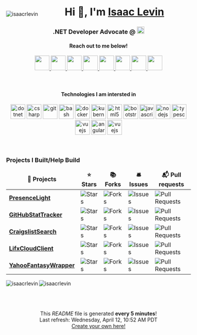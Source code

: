 <div align="center">
  <p style="float:left" align="left">
    <img src="https://komarev.com/ghpvc/?username=isaacrlevin" alt="isaacrlevin" />
  </p>
  <h1>
    Hi 👋, I'm <a href="https://www.isaaclevin.com" rel="me noopener noreffer" target="_blank">Isaac Levin</a>
  </h1>
  <h3>
    .NET Developer Advocate @ <img src="https://raw.githubusercontent.com/isaacrlevin/isaacrlevin/master/static/AWS_logo_RGB.png" alt="aws" height="20" />
  </h3>
</div>
<div align="center">
  <h4>Reach out to me below!</h4>
  <a href="https://github.com/isaacrlevin" target="_blank" rel="me noopener noreffer">
    <img height="40" width="40" src="https://cdn.jsdelivr.net/npm/simple-icons@v8/icons/github.svg" />
  </a>
  <a href="https://linkedin.com/in/isaacrobinlevin" target="_blank" rel="me noopener noreffer">
    <img height="40" width="40" src="https://cdn.jsdelivr.net/npm/simple-icons@v8/icons/linkedin.svg" />
  </a>
  <a href="https://twitter.com/isaacrlevin" target="_blank" rel="me noopener noreffer">
    <img height="40" width="40" src="https://cdn.jsdelivr.net/npm/simple-icons@v8/icons/twitter.svg" />
  </a>
  <a href="https://www.instagram.com/isaacrlevin/" target="_blank" rel="me noopener noreffer">
    <img height="40" width="40" src="https://cdn.jsdelivr.net/npm/simple-icons@v8/icons/instagram.svg" />
  </a>
  <a href="https://www.tiktok.com/@isaacrlevin/" target="_blank" rel="me noopener noreffer">
    <img height="40" width="40" src="https://cdn.jsdelivr.net/npm/simple-icons@v8/icons/tiktok.svg" />
  </a>
  <a href="mailto:isaac@isaaclevin.com" rel="me noopener noreffer">
    <img height="40" width="40" src="https://cdn.jsdelivr.net/npm/simple-icons@v8/icons/maildotru.svg" />
  </a>
  <a href="https://www.youtube.com/@isaacrlevin" rel="me noopener noreffer" target="_blank">
    <img height="40" width="40" src="https://cdn.jsdelivr.net/npm/simple-icons@v8/icons/youtube.svg" />
  </a>
  <a href="https://www.twitch.tv/isaacrlevin" rel="me noopener noreffer" target="_blank">
    <img height="40" width="40" src="https://cdn.jsdelivr.net/npm/simple-icons@v8/icons/twitch.svg" />
  </a>
</div>
<br /><br />
<div align="center">
  <h4>Technologies I am intersted in</h4>
  <img src="https://upload.wikimedia.org/wikipedia/commons/4/43/Dotnet-bot.svg" alt="dotnet" width="40" height="40" />
  <img src="https://cdn.worldvectorlogo.com/logos/c--4.svg" alt="csharp" width="40" height="40" />
  <img src="https://www.vectorlogo.zone/logos/git-scm/git-scm-icon.svg" alt="git" width="40" height="40" />
  <img src="https://www.vectorlogo.zone/logos/gnu_bash/gnu_bash-icon.svg" alt="bash" width="40" height="40" />
  <img src="https://www.vectorlogo.zone/logos/docker/docker-icon.svg" alt="docker" width="40" height="40" />
  <img src="https://www.vectorlogo.zone/logos/kubernetes/kubernetes-icon.svg" alt="kubernetes" width="40" height="40" />
  <img src="https://www.vectorlogo.zone/logos/w3_html5/w3_html5-icon.svg" alt="html5" width="40" height="40" />
  <img src="https://www.vectorlogo.zone/logos/getbootstrap/getbootstrap-icon.svg" alt="bootstrap" width="40" height="40" />
  <img src="https://www.vectorlogo.zone/logos/javascript/javascript-icon.svg" alt="javascript" width="40" height="40" />
  <img src="https://www.vectorlogo.zone/logos/nodejs/nodejs-icon.svg" alt="nodejs" width="40" height="40" />
  <img src="https://www.vectorlogo.zone/logos/typescriptlang/typescriptlang-icon.svg" alt="typescript" width="40" height="40" />
  <img src="https://www.vectorlogo.zone/logos/vuejs/vuejs-icon.svg" alt="vuejs" width="40" height="40" />
  <img src="https://www.vectorlogo.zone/logos/angular/angular-icon.svg" alt="angular" width="40" height="40" />
  <img src="https://www.vectorlogo.zone/logos/python/python-icon.svg" alt="vuejs" width="40" height="40" />
</div>
<br /><br />

<h3>Projects I Built/Help Build</h3>
<table>
  <thead align="center">
    <tr border: none;>
      <td><b>🎁 Projects</b></td>
      <td><b>⭐ Stars</b></td>
      <td><b>📚 Forks</b></td>
      <td><b>🛎 Issues</b></td>
      <td><b>📬 Pull requests</b></td>
    </tr>
  </thead>
  <tbody>
    <tr>
	  <td><a href="https://github.com/isaacrlevin/presencelight"><b>PresenceLight</b></a></td>
      <td><img alt="Stars" src="https://img.shields.io/github/stars/isaacrlevin/presencelight?style=flat-square&labelColor=343b41"/></td>
      <td><img alt="Forks" src="https://img.shields.io/github/forks/isaacrlevin/presencelight?style=flat-square&labelColor=343b41"/></td>
      <td><img alt="Issues" src="https://img.shields.io/github/issues/isaacrlevin/presencelight?style=flat-square&labelColor=343b41"/></td>
      <td><img alt="Pull Requests" src="https://img.shields.io/github/issues-pr/isaacrlevin/presencelight?style=flat-square&labelColor=343b41"/></td>
    </tr>
	  <tr>
	  <td><a href="https://github.com/isaacrlevin/GitHubStatTracker"><b>GitHubStatTracker</b></a></td>
      <td><img alt="Stars" src="https://img.shields.io/github/stars/isaacrlevin/GitHubStatTracker?style=flat-square&labelColor=343b41"/></td>
      <td><img alt="Forks" src="https://img.shields.io/github/forks/isaacrlevin/GitHubStatTracker?style=flat-square&labelColor=343b41"/></td>
      <td><img alt="Issues" src="https://img.shields.io/github/issues/isaacrlevin/GitHubStatTracker?style=flat-square&labelColor=343b41"/></td>
      <td><img alt="Pull Requests" src="https://img.shields.io/github/issues-pr/isaacrlevin/GitHubStatTracker?style=flat-square&labelColor=343b41"/></td>
    </tr>
		<tr>
			<td><a href="https://github.com/isaacrlevin/CraigslistSearch"><b>CraigslistSearch</b></a></td>
      <td><img alt="Stars" src="https://img.shields.io/github/stars/isaacrlevin/CraigslistSearch?style=flat-square&labelColor=343b41"/></td>
      <td><img alt="Forks" src="https://img.shields.io/github/forks/isaacrlevin/CraigslistSearch?style=flat-square&labelColor=343b41"/></td>
      <td><img alt="Issues" src="https://img.shields.io/github/issues/isaacrlevin/CraigslistSearch?style=flat-square&labelColor=343b41"/></td>
      <td><img alt="Pull Requests" src="https://img.shields.io/github/issues-pr/isaacrlevin/CraigslistSearch?style=flat-square&labelColor=343b41"/></td>
    </tr>
    		<tr>
			<td><a href="https://github.com/isaacrlevin/LifxCloudClient"><b>LifxCloudClient</b></a></td>
      <td><img alt="Stars" src="https://img.shields.io/github/stars/isaacrlevin/LifxCloudClient?style=flat-square&labelColor=343b41"/></td>
      <td><img alt="Forks" src="https://img.shields.io/github/forks/isaacrlevin/LifxCloudClient?style=flat-square&labelColor=343b41"/></td>
      <td><img alt="Issues" src="https://img.shields.io/github/issues/isaacrlevin/LifxCloudClient?style=flat-square&labelColor=343b41"/></td>
      <td><img alt="Pull Requests" src="https://img.shields.io/github/issues-pr/isaacrlevin/LifxCloudClient?style=flat-square&labelColor=343b41"/></td>
    </tr>
        		<tr>
			<td><a href="https://github.com/isaacrlevin/YahooFantasyWrapper"><b>YahooFantasyWrapper</b></a></td>
      <td><img alt="Stars" src="https://img.shields.io/github/stars/isaacrlevin/YahooFantasyWrapper?style=flat-square&labelColor=343b41"/></td>
      <td><img alt="Forks" src="https://img.shields.io/github/forks/isaacrlevin/YahooFantasyWrapper?style=flat-square&labelColor=343b41"/></td>
      <td><img alt="Issues" src="https://img.shields.io/github/issues/isaacrlevin/YahooFantasyWrapper?style=flat-square&labelColor=343b41"/></td>
      <td><img alt="Pull Requests" src="https://img.shields.io/github/issues-pr/isaacrlevin/YahooFantasyWrapper?style=flat-square&labelColor=343b41"/></td>
    </tr>
  </tbody>
</table>

<div align="center">

<img align="left" src="https://github-readme-stats.vercel.app/api/top-langs/?username=isaacrlevin&layout=default&hide=html" alt="isaacrlevin" />


<img align="left" src="https://github-readme-stats.vercel.app/api?username=isaacrlevin&show_icons=true" alt="isaacrlevin" />


</div>
<br /><br />
<br /><br />
<p align="center">This <i>README</i> file is generated <b>every 5 minutes</b>!</br>Last refresh: Wednesday, April 12, 10:52 AM PDT<br /><a href="https://medium.com/@th.guibert/how-to-create-a-self-updating-readme-md-for-your-github-profile-f8b05744ca91">Create your own here!</a></p>
